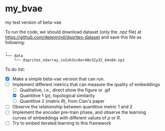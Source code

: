 # my_bvae
my test version of beta-vae

To run the code, we should download dataset (only the .npz file) at 
<url>https://github.com/deepmind/dsprites-dataset<url> and save this file as following:

```
.  
└── data  
    └── dsprites_ndarray_co1sh3sc6or40x32y32_64x64.npz  
```

To do list:

+ [x] Make a simple beta-vae version that can run.
+ [ ] Implement different metrics that can measure the quality of embeddings
  + [ ] Qualitative, i.e., direct show the figure or .gif
  + [x] Quantitive 1 ($\rho$), topological similarity
  + [ ] Quantitive 2 (matrix $R$), from Cian's paper
+ [ ] Observe the relationship between quantitive metric 1 and 2
+ [ ] Implement the encoder pre-train phase, and observe the learning curves of embeddings with different values of $\rho$ or $R$.
+ [ ] Try to embed iterated learning to this framework
